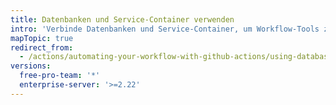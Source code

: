```yaml
---
title: Datenbanken und Service-Container verwenden
intro: 'Verbinde Datenbanken und Service-Container, um Workflow-Tools zu verwalten.'
mapTopic: true
redirect_from:
  - /actions/automating-your-workflow-with-github-actions/using-databases-and-services
versions:
  free-pro-team: '*'
  enterprise-server: '>=2.22'
---
```



